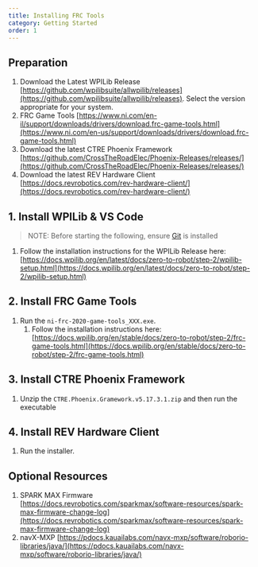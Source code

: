 ```yaml
---
title: Installing FRC Tools
category: Getting Started
order: 1
---
```


## Preparation
1. Download the Latest WPILib Release [https://github.com/wpilibsuite/allwpilib/releases](https://github.com/wpilibsuite/allwpilib/releases). Select the version appropriate for your system.  
2. FRC Game Tools [https://www.ni.com/en-il/support/downloads/drivers/download.frc-game-tools.html](https://www.ni.com/en-us/support/downloads/drivers/download.frc-game-tools.html) 
3. Download the latest CTRE Phoenix Framework [https://github.com/CrossTheRoadElec/Phoenix-Releases/releases/](https://github.com/CrossTheRoadElec/Phoenix-Releases/releases/)  
4. Download the latest REV Hardware Client [https://docs.revrobotics.com/rev-hardware-client/](https://docs.revrobotics.com/rev-hardware-client/)

## 1. Install WPILib & VS Code
> NOTE: Before starting the following, ensure [Git](./installing-git/) is installed  
1. Follow the installation instructions for the WPILib Release here: [https://docs.wpilib.org/en/latest/docs/zero-to-robot/step-2/wpilib-setup.html](https://docs.wpilib.org/en/latest/docs/zero-to-robot/step-2/wpilib-setup.html)  

## 2. Install FRC Game Tools  
1. Run the `ni-frc-2020-game-tools_XXX.exe`. 
    1. Follow the installation instructions here: [https://docs.wpilib.org/en/stable/docs/zero-to-robot/step-2/frc-game-tools.html](https://docs.wpilib.org/en/stable/docs/zero-to-robot/step-2/frc-game-tools.html)

## 3. Install CTRE Phoenix Framework  
1. Unzip the `CTRE.Phoenix.Gramework.v5.17.3.1.zip` and then run the executable  

## 4. Install REV Hardware Client  
1. Run the installer.  

## Optional Resources  
1. SPARK MAX Firmware [https://docs.revrobotics.com/sparkmax/software-resources/spark-max-firmware-change-log](https://docs.revrobotics.com/sparkmax/software-resources/spark-max-firmware-change-log)  
2. navX-MXP [https://pdocs.kauailabs.com/navx-mxp/software/roborio-libraries/java/](https://pdocs.kauailabs.com/navx-mxp/software/roborio-libraries/java/)